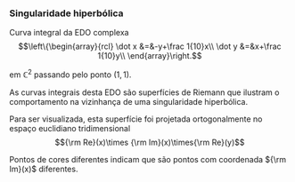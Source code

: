 ### Singularidade hiperbólica
Curva integral da EDO complexa
$$\left\{\begin{array}{rcl}
\dot x &=&-y+\frac 1{10}x\\
\dot y &=&x+\frac 1{10}y\\
\end{array}\right.$$

em $\mathbb C^2$ passando pelo ponto $(1,1)$.

As curvas integrais desta EDO são superfícies de Riemann que ilustram o comportamento na vizinhança de uma singularidade hiperbólica.

Para ser visualizada, esta superfície foi projetada ortogonalmente no espaço euclidiano tridimensional $${\rm Re}(x)\times {\rm Im}(x)\times{\rm Re}(y)$$ 

Pontos de cores diferentes indicam que são pontos com coordenada ${\rm Im}(x)$ diferentes.